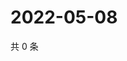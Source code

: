 # 2022-05-08

共 0 条

<!-- BEGIN WEIBO -->
<!-- 最后更新时间 Sun May 08 2022 05:14:16 GMT+0800 (China Standard Time) -->

<!-- END WEIBO -->
